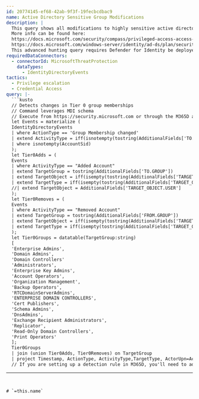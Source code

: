 ```yaml
---
id: 20774145-ef68-42ab-9f3f-19fecbcdbac9
name: Active Directory Sensitive Group Modifications
description: |
  This query shows all modifications to highly sensitive active directory groups (also known as Tier 0). An example of these groups include Domain Admins, Schema Admins and Enterprise Admins.
  More info can be found here:
  https://docs.microsoft.com/security/compass/privileged-access-access-model#evolution-from-the-legacy-ad-tier-model
  https://docs.microsoft.com/windows-server/identity/ad-ds/plan/security-best-practices/appendix-c--protected-accounts-and-groups-in-active-directory
  This advanced hunting query requires Defender for Identity be deployed due to it's reliance on the IdentityDirectoryEvents table.
requiredDataConnectors:
  - connectorId: MicrosoftThreatProtection
    dataTypes:
      - IdentityDirectoryEvents
tactics:
  - Privilege escalation
  - Credential Access
query: |-
  ```kusto
  // Detects changes in Tier 0 group memberships
  // Command leverages MDI schema
  // Execute from https://security.microsoft.com or through the M365D advanced hunting API
  let Events = materialize (
  IdentityDirectoryEvents
  | where ActionType == 'Group Membership changed'
  | extend ActivityType = iff(isnotempty(tostring(AdditionalFields['TO.GROUP'])),"Added Account", "Removed Account")
  | where isnotempty(AccountSid)
  );
  let Tier0Adds = (
  Events
  | where ActivityType == "Added Account"
  | extend TargetGroup = tostring(AdditionalFields['TO.GROUP'])
  | extend TargetObject = iff(isempty(tostring(AdditionalFields['TARGET_OBJECT.USER'])), tostring(AdditionalFields['TARGET_OBJECT.GROUP']), tostring(AdditionalFields['TARGET_OBJECT.USER']))
  | extend TargetType = iff(isempty(tostring(AdditionalFields['TARGET_OBJECT.USER'])), "Security Group", "User Account")
  //| extend TargetObject = AdditionalFields['TARGET_OBJECT.USER']
  );
  let Tier0Removes = (
  Events
  | where ActivityType == "Removed Account"
  | extend TargetGroup = tostring(AdditionalFields['FROM.GROUP'])
  | extend TargetObject = iff(isempty(tostring(AdditionalFields['TARGET_OBJECT.USER'])),tostring(AdditionalFields['TARGET_OBJECT.GROUP']), tostring(AdditionalFields['TARGET_OBJECT.USER']))
  | extend TargetType = iff(isempty(tostring(AdditionalFields['TARGET_OBJECT.USER'])), "Security Group", "User Account")
  );
  let Tier0Groups = datatable(TargetGroup:string)
  [
  'Enterprise Admins',
  'Domain Admins',
  'Domain Controllers'
  'Administrators',
  'Enterprise Key Admins',
  'Account Operators',
  'Organization Management',
  'Backup Operators',
  'RTCDomainServerAdmins',
  'ENTERPRISE DOMAIN CONTROLLERS',
  'Cert Publishers',
  'Schema Admins',
  'DnsAdmins',
  'Exchange Recipient Administrators',
  'Replicator',
  'Read-Only Domain Controllers',
  'Print Operators'
  ];
  Tier0Groups
  | join (union Tier0Adds, Tier0Removes) on TargetGroup
  | project Timestamp, ActionType, ActivityType,TargetType, ActorUpn=AccountUpn, TargetObject, TargetAccountUpn, TargetGroup
  // If you are setting up a detection rule in M365D, you'll need to add ReportId and AccountSid to the projected columns
  ```
---
```


# `=this.name`

